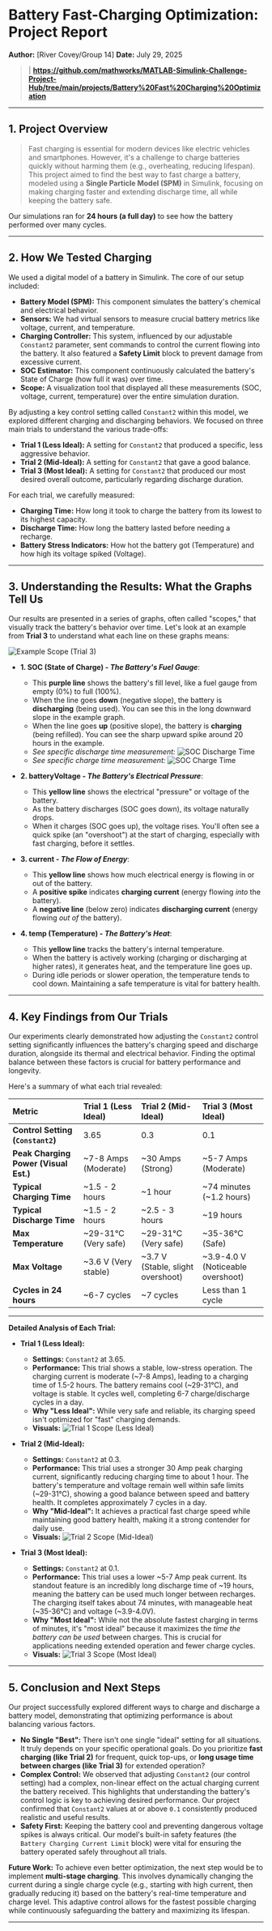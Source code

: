 # Battery Fast-Charging Optimization: Project Report

**Author:** [River Covey/Group 14]
**Date:** July 29, 2025
>| **https://github.com/mathworks/MATLAB-Simulink-Challenge-Project-Hub/tree/main/projects/Battery%20Fast%20Charging%20Optimization**

---

## 1. Project Overview

>Fast charging is essential for modern devices like electric vehicles and smartphones.
>However, it's a challenge to charge batteries quickly without harming them (e.g., overheating, reducing lifespan).
>This project aimed to find the best way to fast charge a battery, modeled using a **Single Particle Model (SPM)** in Simulink,
>focusing on making charging faster and extending discharge time, all while keeping the battery safe.

Our simulations ran for **24 hours (a full day)** to see how the battery performed over many cycles.

---

## 2. How We Tested Charging

We used a digital model of a battery in Simulink. The core of our setup included:

* **Battery Model (SPM):** This component simulates the battery's chemical and electrical behavior.
* **Sensors:** We had virtual sensors to measure crucial battery metrics like voltage, current, and temperature.
* **Charging Controller:** This system, influenced by our adjustable `Constant2` parameter, sent commands to control the current flowing into the battery.
It also featured a **Safety Limit** block to prevent damage from excessive current.
* **SOC Estimator:** This component continuously calculated the battery's State of Charge (how full it was) over time.
* **Scope:** A visualization tool that displayed all these measurements (SOC, voltage, current, temperature) over the entire simulation duration.

By adjusting a key control setting called `Constant2` within this model, we explored different charging and discharging behaviors. We focused on three main trials to understand the various trade-offs:

* **Trial 1 (Less Ideal):** A setting for `Constant2` that produced a specific, less aggressive behavior.
* **Trial 2 (Mid-Ideal):** A setting for `Constant2` that gave a good balance.
* **Trial 3 (Most Ideal):** A setting for `Constant2` that produced our most desired overall outcome, particularly regarding discharge duration.

For each trial, we carefully measured:
* **Charging Time:** How long it took to charge the battery from its lowest to its highest capacity.
* **Discharge Time:** How long the battery lasted before needing a recharge.
* **Battery Stress Indicators:** How hot the battery got (Temperature) and how high its voltage spiked (Voltage).

---

## 3. Understanding the Results: What the Graphs Tell Us

Our results are presented in a series of graphs, often called "scopes," that visually track the battery's behavior over time. Let's look at an example from **Trial 3** to understand what each line on these graphs means:

![Example Scope (Trial 3)](https://github.com/user-attachments/assets/4b0e26d1-f4ea-4e65-b9b7-1185a504edfb)

* **1. SOC (State of Charge) - *The Battery's Fuel Gauge***:
    * This **purple line** shows the battery's fill level, like a fuel gauge from empty (0%) to full (100%).
    * When the line goes **down** (negative slope), the battery is **discharging** (being used). You can see this in the long downward slope in the example graph.
    * When the line goes **up** (positive slope), the battery is **charging** (being refilled). You can see the sharp upward spike around 20 hours in the example.
    * *See specific discharge time measurement:* ![SOC Discharge Time](https://github.com/user-attachments/assets/ac453338-0df8-4873-b99e-c06d49124e01)
    * *See specific charge time measurement:* ![SOC Charge Time](https://github.com/user-attachments/assets/215ae194-1649-45b6-ba4c-45c941f05dee)

* **2. batteryVoltage - *The Battery's Electrical Pressure***:
    * This **yellow line** shows the electrical "pressure" or voltage of the battery.
    * As the battery discharges (SOC goes down), its voltage naturally drops.
    * When it charges (SOC goes up), the voltage rises. You'll often see a quick spike (an "overshoot") at the start of charging, especially with fast charging, before it settles.

* **3. current - *The Flow of Energy***:
    * This **yellow line** shows how much electrical energy is flowing in or out of the battery.
    * A **positive spike** indicates **charging current** (energy flowing *into* the battery).
    * A **negative line** (below zero) indicates **discharging current** (energy flowing *out of* the battery).

* **4. temp (Temperature) - *The Battery's Heat***:
    * This **yellow line** tracks the battery's internal temperature.
    * When the battery is actively working (charging or discharging at higher rates), it generates heat, and the temperature line goes up.
    * During idle periods or slower operation, the temperature tends to cool down. Maintaining a safe temperature is vital for battery health.

---

## 4. Key Findings from Our Trials

Our experiments clearly demonstrated how adjusting the `Constant2` control setting significantly influences the battery's charging speed and discharge duration, alongside its thermal and electrical behavior. Finding the optimal balance between these factors is crucial for battery performance and longevity.

Here's a summary of what each trial revealed:

| Metric                          | Trial 1 (Less Ideal)             | Trial 2 (Mid-Ideal)              | Trial 3 (Most Ideal)              |
| :------------------------------ | :------------------------------- | :------------------------------- | :-------------------------------- |
| **Control Setting (`Constant2`)** | 3.65                             | 0.3                              | 0.1                               |
| **Peak Charging Power (Visual Est.)** | ~7-8 Amps (Moderate)             | ~30 Amps (Strong)                | ~5-7 Amps (Moderate)              |
| **Typical Charging Time** | ~1.5 - 2 hours                   | ~1 hour                          | ~74 minutes (~1.2 hours)          |
| **Typical Discharge Time** | ~1.5 - 2 hours                   | ~2.5 - 3 hours                   | ~19 hours                         |
| **Max Temperature** | ~29-31°C (Very safe)             | ~29-31°C (Very safe)             | ~35-36°C (Safe)                   |
| **Max Voltage** | ~3.6 V (Very stable)             | ~3.7 V (Stable, slight overshoot)| ~3.9-4.0 V (Noticeable overshoot) |
| **Cycles in 24 hours** | ~6-7 cycles                      | ~7 cycles                        | Less than 1 cycle                 |

---

**Detailed Analysis of Each Trial:**

* **Trial 1 (Less Ideal):**
    * **Settings:** `Constant2` at 3.65.
    * **Performance:** This trial shows a stable, low-stress operation. The charging current is moderate (~7-8 Amps), leading to a charging time of 1.5-2 hours. The battery remains cool (~29-31°C), and voltage is stable. It cycles well, completing 6-7 charge/discharge cycles in a day.
    * **Why "Less Ideal":** While very safe and reliable, its charging speed isn't optimized for "fast" charging demands.
    * **Visuals:** ![Trial 1 Scope (Less Ideal)](https://github.com/user-attachments/assets/0156d052-fea5-4266-8481-0eb4b7a8429c)

* **Trial 2 (Mid-Ideal):**
    * **Settings:** `Constant2` at 0.3.
    * **Performance:** This trial uses a stronger 30 Amp peak charging current, significantly reducing charging time to about 1 hour. The battery's temperature and voltage remain well within safe limits (~29-31°C), showing a good balance between speed and battery health. It completes approximately 7 cycles in a day.
    * **Why "Mid-Ideal":** It achieves a practical fast charge speed while maintaining good battery health, making it a strong contender for daily use.
    * **Visuals:** ![Trial 2 Scope (Mid-Ideal)](https://github.com/user-attachments/assets/772b9677-c839-4a60-b2d5-e2dc189915ea)

* **Trial 3 (Most Ideal):**
    * **Settings:** `Constant2` at 0.1.
    * **Performance:** This trial uses a lower ~5-7 Amp peak current. Its standout feature is an incredibly long discharge time of ~19 hours, meaning the battery can be used much longer between recharges. The charging itself takes about 74 minutes, with manageable heat (~35-36°C) and voltage (~3.9-4.0V).
    * **Why "Most Ideal":** While not the absolute fastest charging in terms of minutes, it's "most ideal" because it maximizes the *time the battery can be used* between charges. This is crucial for applications needing extended operation and fewer charge cycles.
    * **Visuals:** ![Trial 3 Scope (Most Ideal)](https://github.com/user-attachments/assets/6186e06c-b7a0-43dd-84af-f863a47568dd)

---

## 5. Conclusion and Next Steps

Our project successfully explored different ways to charge and discharge a battery model, demonstrating that optimizing performance is about balancing various factors.

* **No Single "Best":** There isn't one single "ideal" setting for all situations. It truly depends on your specific operational goals. Do you prioritize **fast charging (like Trial 2)** for frequent, quick top-ups, or **long usage time between charges (like Trial 3)** for extended operation?
* **Complex Control:** We observed that adjusting `Constant2` (our control setting) had a complex, non-linear effect on the actual charging current the battery received. This highlights that understanding the battery's control logic is key to achieving desired performance. Our project confirmed that `Constant2` values at or above `0.1` consistently produced realistic and useful results.
* **Safety First:** Keeping the battery cool and preventing dangerous voltage spikes is always critical. Our model's built-in safety features (the `Battery Charging Current Limit` block) were vital for ensuring the battery operated safely throughout all trials.

**Future Work:**
To achieve even better optimization, the next step would be to implement **multi-stage charging**. This involves dynamically changing the current during a single charge cycle (e.g., starting with high current, then gradually reducing it) based on the battery's real-time temperature and charge level. This adaptive control allows for the fastest possible charging while continuously safeguarding the battery and maximizing its lifespan.

---
